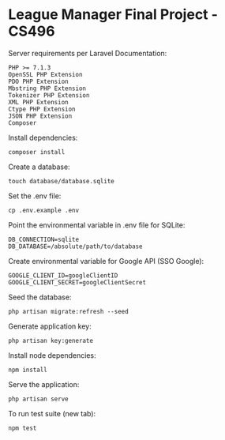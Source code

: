 # League Manager Final Project - CS496  
Server requirements per Laravel Documentation:  
```
PHP >= 7.1.3
OpenSSL PHP Extension
PDO PHP Extension
Mbstring PHP Extension
Tokenizer PHP Extension
XML PHP Extension
Ctype PHP Extension
JSON PHP Extension
Composer
```
Install dependencies:
```
composer install
```
Create a database:  
```
touch database/database.sqlite
```
Set the .env file:  
```
cp .env.example .env
```
Point the environmental variable in .env file for SQLite:   
```
DB_CONNECTION=sqlite
DB_DATABASE=/absolute/path/to/database
```
Create environmental variable for Google API (SSO Google):
```
GOOGLE_CLIENT_ID=googleClientID
GOOGLE_CLIENT_SECRET=googleClientSecret
```
Seed the database:  
```
php artisan migrate:refresh --seed
```
Generate application key:  
```
php artisan key:generate
```
Install node dependencies:
```
npm install
```
Serve the application:  
```
php artisan serve
```
To run test suite (new tab):  
```
npm test
```
